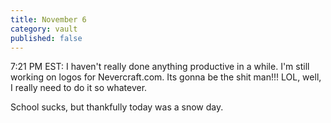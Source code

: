 ```yaml
---
title: November 6
category: vault
published: false
---
```


7:21 PM EST: I haven't really done anything productive in a while. I'm still
working on logos for Nevercraft.com. Its gonna be the shit man!!! LOL, well, I
really need to do it so whatever.

School sucks, but thankfully today was a snow day.
